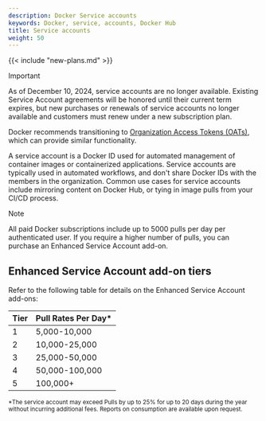 ```yaml
---
description: Docker Service accounts
keywords: Docker, service, accounts, Docker Hub
title: Service accounts
weight: 50
---
```


{{< include "new-plans.md" >}}

> [!IMPORTANT]
>
> As of December 10, 2024, service accounts are no longer available. Existing
> Service Account agreements will be honored until their current term expires,
> but new purchases or renewals of service accounts no longer available and
> customers must renew under a new subscription plan.
>
> Docker recommends transitioning to [Organization Access Tokens
> (OATs)](../security/for-admins/access-tokens.md), which can provide similar
> functionality.

A service account is a Docker ID used for automated management of container images or containerized applications. Service accounts are typically used in automated workflows, and don't share Docker IDs with the members in the organization. Common use cases for service accounts include mirroring content on Docker Hub, or tying in image pulls from your CI/CD process.

> [!NOTE]
>
> All paid Docker subscriptions include up to 5000 pulls per day per authenticated user. If you require a higher number of pulls, you can purchase an Enhanced Service Account add-on.

## Enhanced Service Account add-on tiers

Refer to the following table for details on the Enhanced Service Account add-ons:

| Tier | Pull Rates Per Day\* |
| ------ | ------ |
| 1 | 5,000-10,000 |
| 2 | 10,000-25,000 |
| 3 | 25,000-50,000 |
| 4 | 50,000-100,000 |
| 5 | 100,000+ |

<sub>*The service account may exceed Pulls by up to 25% for up to 20 days during the year without incurring additional fees. Reports on consumption are available upon request.<sub>
